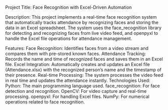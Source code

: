 Project Title:
Face Recognition with Excel-Driven Automation

Description:
This project implements a real-time face recognition system that automatically tracks attendance by recognizing faces and storing the data in an Excel spreadsheet. The system uses the face_recognition library for detecting and recognizing faces from live video feed, and openpyxl to handle the Excel file operations for attendance management.

Features:
Face Recognition: Identifies faces from a video stream and compares them with pre-stored known faces.
Attendance Tracking: Records the name and time of recognized faces and saves them in an Excel file.
Excel Integration: Automatically creates and updates an Excel file (Attendance.xlsx) with the recognized person’s name and the timestamp of their presence.
Real-time Processing: The system processes the video feed in real time and updates the attendance instantly.
Technologies Used:
Python: The main programming language used.
face_recognition: For face detection and recognition.
OpenCV: For video capture and real-time processing.
openpyxl: For handling Excel files.
NumPy: For numerical operations related to face recognition.
